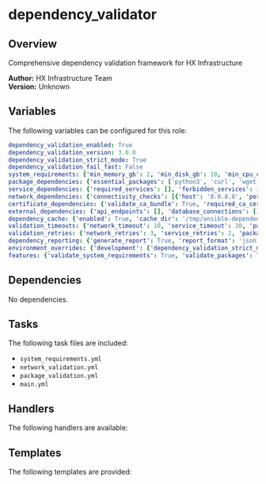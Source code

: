 # dependency_validator

## Overview

Comprehensive dependency validation framework for HX Infrastructure

**Author:** HX Infrastructure Team  
**Version:** Unknown

## Variables

The following variables can be configured for this role:

```yaml
dependency_validation_enabled: True
dependency_validation_version: 3.0.0
dependency_validation_strict_mode: True
dependency_validation_fail_fast: False
system_requirements: {'min_memory_gb': 2, 'min_disk_gb': 10, 'min_cpu_cores': 1, 'supported_architectures': ['x86_64', 'aarch64'], 'supported_os_families': ['RedHat', 'Debian', 'Ubuntu'], 'supported_os_versions': {'RedHat': ['8', '9'], 'Debian': ['10', '11', '12'], 'Ubuntu': ['20.04', '22.04', '24.04']}}
package_dependencies: {'essential_packages': ['python3', 'curl', 'wget', 'openssl', 'ca-certificates'], 'role_specific_packages': {}, 'version_constraints': {}}
service_dependencies: {'required_services': [], 'forbidden_services': [], 'service_states': {'required_running': [], 'required_stopped': []}}
network_dependencies: {'connectivity_checks': [{'host': '8.8.8.8', 'port': 53, 'protocol': 'udp', 'timeout': 5}, {'host': '1.1.1.1', 'port': 53, 'protocol': 'udp', 'timeout': 5}], 'dns_resolution_checks': ['google.com', 'github.com'], 'required_ports_open': [], 'required_ports_closed': []}
certificate_dependencies: {'validate_ca_bundle': True, 'required_ca_certificates': [], 'ssl_endpoints_check': [], 'certificate_expiry_days': 30}
external_dependencies: {'api_endpoints': [], 'database_connections': [], 'message_queues': [], 'storage_backends': []}
dependency_cache: {'enabled': True, 'cache_dir': '/tmp/ansible-dependency-cache', 'cache_ttl_seconds': 3600, 'offline_mode': False}
validation_timeouts: {'network_timeout': 10, 'service_timeout': 30, 'package_timeout': 300, 'overall_timeout': 600}
validation_retries: {'network_retries': 3, 'service_retries': 2, 'package_retries': 1, 'retry_delay': 5}
dependency_reporting: {'generate_report': True, 'report_format': 'json', 'report_path': '/tmp/dependency-validation-report.json', 'detailed_logging': True, 'log_level': 'INFO'}
environment_overrides: {'development': {'dependency_validation_strict_mode': False, 'validation_timeouts': {'overall_timeout': 300}}, 'testing': {'dependency_validation_strict_mode': True, 'dependency_cache': {'cache_ttl_seconds': 1800}}, 'production': {'dependency_validation_strict_mode': True, 'dependency_validation_fail_fast': True, 'validation_retries': {'network_retries': 5, 'service_retries': 3}}}
features: {'validate_system_requirements': True, 'validate_packages': True, 'validate_services': True, 'validate_network': True, 'validate_certificates': True, 'validate_external_deps': True, 'generate_dependency_matrix': True, 'offline_validation': False}
```

## Dependencies

No dependencies.


## Tasks

The following task files are included:

- `system_requirements.yml`
- `network_validation.yml`
- `package_validation.yml`
- `main.yml`


## Handlers

The following handlers are available:



## Templates

The following templates are provided:

